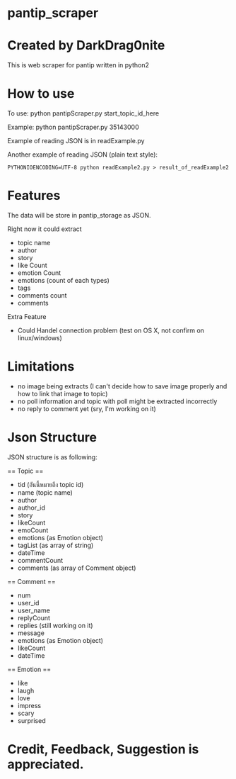 # pantip_scraper
# Created by DarkDrag0nite

This is web scraper for pantip written in python2

# How to use

To use: python pantipScraper.py start_topic_id_here

Example: python pantipScraper.py 35143000

Example of reading JSON is in readExample.py

Another example of reading JSON (plain text style): 

    PYTHONIOENCODING=UTF-8 python readExample2.py > result_of_readExample2

# Features

The data will be store in pantip_storage as JSON.

Right now it could extract
- topic name
- author
- story
- like Count
- emotion Count
- emotions (count of each types)
- tags
- comments count
- comments

Extra Feature
- Could Handel connection problem (test on OS X, not confirm on linux/windows)

# Limitations

- no image being extracts (I can't decide how to save image properly and how to link that image to topic)
- no poll information and topic with poll might be extracted incorrectly
- no reply to comment yet (sry, I'm working on it)

# Json Structure

JSON structure is as following:

== Topic ==
- tid (อันนี้หมายถึง topic id)
- name (topic name)
- author
- author_id
- story
- likeCount
- emoCount
- emotions (as Emotion object)
- tagList (as array of string)
- dateTime
- commentCount
- comments (as array of Comment object)

== Comment ==
- num
- user_id
- user_name
- replyCount
- replies (still working on it)
- message
- emotions (as Emotion object) 
- likeCount
- dateTime

== Emotion ==
- like
- laugh
- love
- impress
- scary
- surprised

# Credit, Feedback, Suggestion is appreciated.
